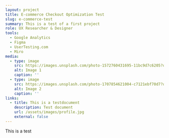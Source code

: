 ```yaml
---
layout: project
title: E-commerce Checkout Optimization Test
slug: e-commerce-test
summary: This is a test of a first project
role: UX Researcher & Designer
tools:
  - Google Analytics
  - Figma
  - UserTesting.com
  - Miro
media:
  - type: image
    src: https://images.unsplash.com/photo-1572760431695-11bc9d7c6205?q=80&w=2080&auto=format&fit=crop&ixlib=rb-4.1.0&ixid=M3wxMjA3fDB8MHxwaG90by1wYWdlfHx8fGVufDB8fHx8fA%3D%3D
    alt: Image 1
    caption: ''
  - type: image
    src: https://images.unsplash.com/photo-1707854621004-c7121ebf70d7?q=80&w=1430&auto=format&fit=crop&ixlib=rb-4.1.0&ixid=M3wxMjA3fDB8MHxwaG90by1wYWdlfHx8fGVufDB8fHx8fA%3D%3D
    alt: Image 2
    caption: ''
links:
  - title: This is a testdocument
    description: Test document
    url: /assets/images/profile.jpg
    external: false
---
```

This is a test
